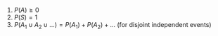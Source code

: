 1. $P(A)\ge 0$
2. $P(S)=1$
3. $P(A_1\cup A_2\cup \dots)=P(A_1)+P(A_2)+\dots$ (for disjoint independent events)
